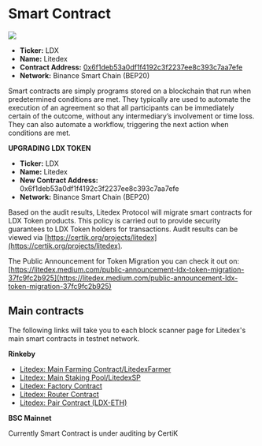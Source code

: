 # Smart Contract

![](../../.gitbook/assets/15.-token-\_-smart-contract.svg)

* **Ticker:** LDX
* **Name:** Litedex
* **Contract Address:** [0x6f1deb53a0df1f4192c3f2237ee8c393c7aa7efe](https://bscscan.com/token/0x6f1deb53a0df1f4192c3f2237ee8c393c7aa7efe)
* **Network:** Binance Smart Chain (BEP20)&#x20;

Smart contracts are simply programs stored on a blockchain that run when predetermined conditions are met. They typically are used to automate the execution of an agreement so that all participants can be immediately certain of the outcome, without any intermediary’s involvement or time loss. They can also automate a workflow, triggering the next action when conditions are met.



**UPGRADING LDX TOKEN**

* **Ticker:** LDX
* **Name:** Litedex
* **New Contract Address:** 0x6f1deb53a0df1f4192c3f2237ee8c393c7aa7efe
* **Network:** Binance Smart Chain (BEP20)&#x20;

Based on the audit results, Litedex Protocol will migrate smart contracts for LDX Token products. This policy is carried out to provide security guarantees to LDX Token holders for transactions. Audit results can be viewed via [https://certik.org/projects/litedex](https://certik.org/projects/litedex).

The Public Announcement for Token Migration you can check it out on: [https://litedex.medium.com/public-announcement-ldx-token-migration-37fc9fc2b925](https://litedex.medium.com/public-announcement-ldx-token-migration-37fc9fc2b925)



## Main contracts

The following links will take you to each block scanner page for Litedex's main smart contracts in testnet network.

**Rinkeby**

* [Litedex: Main Farming Contract/LitedexFarmer](https://rinkeby.etherscan.io/address/0x22e57e66865f75c2e79d45aaeff9afd7c57c98ff#code)
* [Litedex: Main Staking Pool/LitedexSP](https://rinkeby.etherscan.io/address/0xc5c6a872b0ef7bbdeb42d95745c4b19ce3a2814c)
* [Litedex: Factory Contract](https://rinkeby.etherscan.io/address/0x154719241ed12011c0a722ca5226ee2099a82d38#code)
* [Litedex: Router Contract](https://rinkeby.etherscan.io/address/0xb05a6b43020f67784275b2ce3be6c34c7d564c04#code)
* [Litedex: Pair Contract (LDX-ETH)](https://rinkeby.etherscan.io/address/0xa71ea99abb7a34956da9fb35f96ca9d8b21fd5f5#code)

**BSC Mainnet**

Currently Smart Contract is under auditing by CertiK
